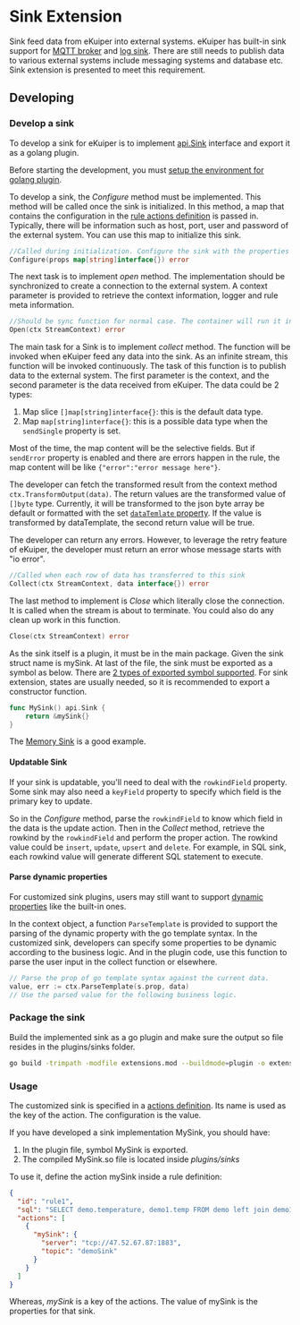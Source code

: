 # Sink Extension

Sink feed data from eKuiper into external systems. eKuiper has built-in sink support for [MQTT broker](../../../rules/sinks/builtin/mqtt.md) and [log sink](../../../rules/sinks/builtin/log.md). There are still needs to publish data to various external systems include messaging systems and database etc. Sink extension is presented to meet this requirement.

## Developing

### Develop a sink

To develop a sink for eKuiper is to implement [api.Sink](https://github.com/lf-edge/ekuiper/blob/master/pkg/api/stream.go) interface and export it as a golang plugin.

Before starting the development, you must [setup the environment for golang plugin](../overview.md#setup-the-plugin-developing-environment). 

To develop a sink, the _Configure_ method must be implemented. This method will be called once the sink is initialized. In this method, a map that contains the configuration in the [rule actions definition](../../../rules/overview.md#sinksactions) is passed in. Typically, there will be information such as host, port, user and password of the external system. You can use this map to initialize this sink.

```go
//Called during initialization. Configure the sink with the properties from action definition 
Configure(props map[string]interface{}) error
```
The next task is to implement _open_ method. The implementation should be synchronized to create a connection to the external system. A context parameter is provided to retrieve the context information, logger and rule meta information.
```go
//Should be sync function for normal case. The container will run it in go func
Open(ctx StreamContext) error
```  

The main task for a Sink is to implement _collect_ method. The function will be invoked when eKuiper feed any data into the sink. As an infinite stream, this function will be invoked continuously. The task of this function is to publish data to the external system. The first parameter is the context, and the second parameter is the data received from eKuiper. The data could be 2 types:
1. Map slice `[]map[string]interface{}`: this is the default data type.
2. Map `map[string]interface{}`: this is a possible data type when the `sendSingle` property is set.

Most of the time, the map content will be the selective fields. But if `sendError` property is enabled and there are errors happen in the rule, the map content will be like `{"error":"error message here"}`.

The developer can fetch the transformed result from the context method `ctx.TransformOutput(data)`. The return values are the transformed value of `[]byte` type. Currently, it will be transformed to the json byte array be default or formatted with the set [`dataTemlate` property](../../../rules/overview.md#data-template). If the value is transformed by dataTemplate, the second return value will be true. 

The developer can return any errors. However, to leverage the retry feature of eKuiper, the developer must return an error whose message starts with "io error".

```go
//Called when each row of data has transferred to this sink
Collect(ctx StreamContext, data interface{}) error
```  

The last method to implement is _Close_ which literally close the connection. It is called when the stream is about to terminate. You could also do any clean up work in this function.

```go
Close(ctx StreamContext) error
```

As the sink itself is a plugin, it must be in the main package. Given the sink struct name is mySink. At last of the file, the sink must be exported as a symbol as below. There are [2 types of exported symbol supported](../overview.md#plugin-development). For sink extension, states are usually needed, so it is recommended to export a constructor function.

```go
func MySink() api.Sink {
	return &mySink{}
}
```

The [Memory Sink](https://github.com/lf-edge/ekuiper/blob/master/extensions/sinks/memory/memory.go) is a good example.

#### Updatable Sink

If your sink is updatable, you'll need to deal with the `rowkindField` property. Some sink may also need a `keyField` property to specify which field is the primary key to update.

So in the _Configure_ method, parse the `rowkindField` to know which field in the data is the update action. Then in the _Collect_ method, retrieve the rowkind by the `rowkindField` and perform the proper action. The rowkind value could be `insert`, `update`, `upsert` and `delete`. For example, in SQL sink, each rowkind value will generate different SQL statement to execute.

#### Parse dynamic properties

For customized sink plugins, users may still want to support [dynamic properties](../../../rules/overview.md#dynamic-properties) like the built-in ones.

In the context object, a function `ParseTemplate` is provided to support the parsing of the dynamic property with the go template syntax. In the customized sink, developers can specify some properties to be dynamic according to the business logic. And in the plugin code, use this function to parse the user input in the collect function or elsewhere.

```go
// Parse the prop of go template syntax against the current data.
value, err := ctx.ParseTemplate(s.prop, data)
// Use the parsed value for the following business logic.
```

### Package the sink
Build the implemented sink as a go plugin and make sure the output so file resides in the plugins/sinks folder.

```bash
go build -trimpath -modfile extensions.mod --buildmode=plugin -o extensions/sinks/MySink.so extensions/sinks/my_sink.go
```

### Usage

The customized sink is specified in a [actions definition](../../../rules/overview.md#sinksactions). Its name is used as the key of the action. The configuration is the value.

If you have developed a sink implementation MySink, you should have:
1. In the plugin file, symbol MySink is exported.
2. The compiled MySink.so file is located inside _plugins/sinks_

To use it, define the action mySink inside a rule definition:
```json
{
  "id": "rule1",
  "sql": "SELECT demo.temperature, demo1.temp FROM demo left join demo1 on demo.timestamp = demo1.timestamp where demo.temperature > demo1.temp GROUP BY demo.temperature, HOPPINGWINDOW(ss, 20, 10)",
  "actions": [
    {
      "mySink": {
        "server": "tcp://47.52.67.87:1883",
        "topic": "demoSink"
      }
    }
  ]
}
```
Whereas, _mySink_ is a key of the actions. The value of mySink is the properties for that sink.